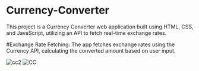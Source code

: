 # Currency-Converter

This project is a Currency Converter web application built using HTML, CSS, and JavaScript, utilizing an API to fetch real-time exchange rates.

#Exchange Rate Fetching:
The app fetches exchange rates using the Currency API, calculating the converted amount based on user input.

![cc2](https://github.com/user-attachments/assets/34c66390-feb5-4198-92d1-9564f2b4721c)
![CC](https://github.com/user-attachments/assets/dd97b5a9-587d-4c3f-bf39-9b5f42e9bd2b)

